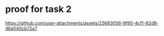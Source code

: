 # proof for task 2



https://github.com/user-attachments/assets/23683056-9f95-4cf1-82d8-d6a040cb72a7

